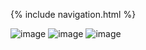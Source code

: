 {% include navigation.html %}


![image](https://user-images.githubusercontent.com/89223726/159082845-d001c91f-2499-44c9-9c3e-7a7f63563f17.png)
![image](https://user-images.githubusercontent.com/89223726/159082977-78242c69-e48a-4aa7-be11-4f6df67b62e5.png)
![image](https://user-images.githubusercontent.com/89223599/160977130-93197d18-2e30-4fc2-b040-304fcdb614f0.png)

